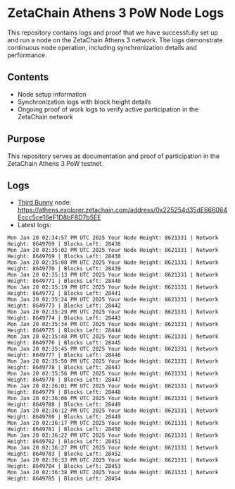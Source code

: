 # ZetaChain Athens 3 PoW Node Logs
This repository contains logs and proof that we have successfully set up and run a node on the ZetaChain Athens 3 network. The logs demonstrate continuous node operation, including synchronization details and performance.

## Contents
- Node setup information
- Synchronization logs with block height details
- Ongoing proof of work logs to verify active participation in the ZetaChain network

## Purpose
This repository serves as documentation and proof of participation in the ZetaChain Athens 3 PoW testnet.

## Logs

- [Third Bunny](https://thirdbunny.xyz/) node: https://athens.explorer.zetachain.com/address/0x225254d35dE666064Eccc5ce16eF1D8bF8D7b5EE
- Latest logs:
```
Mon Jan 20 02:34:57 PM UTC 2025 Your Node Height: 8621331 | Network Height: 8649769 | Blocks Left: 28438
Mon Jan 20 02:35:02 PM UTC 2025 Your Node Height: 8621331 | Network Height: 8649769 | Blocks Left: 28438
Mon Jan 20 02:35:08 PM UTC 2025 Your Node Height: 8621331 | Network Height: 8649770 | Blocks Left: 28439
Mon Jan 20 02:35:13 PM UTC 2025 Your Node Height: 8621331 | Network Height: 8649771 | Blocks Left: 28440
Mon Jan 20 02:35:19 PM UTC 2025 Your Node Height: 8621331 | Network Height: 8649772 | Blocks Left: 28441
Mon Jan 20 02:35:24 PM UTC 2025 Your Node Height: 8621331 | Network Height: 8649773 | Blocks Left: 28442
Mon Jan 20 02:35:29 PM UTC 2025 Your Node Height: 8621331 | Network Height: 8649774 | Blocks Left: 28443
Mon Jan 20 02:35:34 PM UTC 2025 Your Node Height: 8621331 | Network Height: 8649775 | Blocks Left: 28444
Mon Jan 20 02:35:40 PM UTC 2025 Your Node Height: 8621331 | Network Height: 8649776 | Blocks Left: 28445
Mon Jan 20 02:35:45 PM UTC 2025 Your Node Height: 8621331 | Network Height: 8649777 | Blocks Left: 28446
Mon Jan 20 02:35:50 PM UTC 2025 Your Node Height: 8621331 | Network Height: 8649778 | Blocks Left: 28447
Mon Jan 20 02:35:56 PM UTC 2025 Your Node Height: 8621331 | Network Height: 8649778 | Blocks Left: 28447
Mon Jan 20 02:36:01 PM UTC 2025 Your Node Height: 8621331 | Network Height: 8649779 | Blocks Left: 28448
Mon Jan 20 02:36:06 PM UTC 2025 Your Node Height: 8621331 | Network Height: 8649780 | Blocks Left: 28449
Mon Jan 20 02:36:12 PM UTC 2025 Your Node Height: 8621331 | Network Height: 8649780 | Blocks Left: 28449
Mon Jan 20 02:36:17 PM UTC 2025 Your Node Height: 8621331 | Network Height: 8649781 | Blocks Left: 28450
Mon Jan 20 02:36:22 PM UTC 2025 Your Node Height: 8621331 | Network Height: 8649782 | Blocks Left: 28451
Mon Jan 20 02:36:27 PM UTC 2025 Your Node Height: 8621331 | Network Height: 8649783 | Blocks Left: 28452
Mon Jan 20 02:36:33 PM UTC 2025 Your Node Height: 8621331 | Network Height: 8649784 | Blocks Left: 28453
Mon Jan 20 02:36:38 PM UTC 2025 Your Node Height: 8621331 | Network Height: 8649785 | Blocks Left: 28454
```
